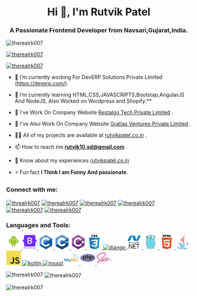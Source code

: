 <h1 align="center">Hi 👋, I'm Rutvik Patel</h1>
<h3 align="center">A Passionate Frontend Developer from Navsari,Gujarat,India.</h3>

<p align="left"> <img src="https://komarev.com/ghpvc/?username=therealrk007&label=Profile%20views&color=0e75b6&style=flat" alt="therealrk007" /> </p>

<p align="left"> <a href="https://github.com/ryo-ma/github-profile-trophy"><img src="https://github-profile-trophy.vercel.app/?username=therealrk007" alt="therealrk007" /></a> </p>

<p align="left"> <a href="https://twitter.com/therealrk007" target="blank"><img src="https://img.shields.io/twitter/follow/therealrk007?logo=twitter&style=for-the-badge" alt="therealrk007" /></a> </p>

- 🔭 I’m currently working For DevERP Solutions Private Limited (https://deverp.com/).

- 🌱 I’m currently learning HTML,CSS,JAVASCRIPTS,Bootstap,AngularJS And NodeJS, Also Worked on Wordpress and Shopify.**

- 👯 I've Work On Company Website [Restalgo Tech Private Limited](http://restalgo.com/) .

- 👯 I've Also Work On Company Website [Gratias Ventures Private Limited](http://gratiasgroup.com/) .

- 👨‍💻 All of my projects are available at [rutvikpatel.co.in](https://therealrk007.github.io/Rutvik_Patel_Portfolio/) .

- 📫 How to reach me **rutvik10.sd@gmail.com** .

- 📄 Know about my experiences [rutvikpatel.co.in](https://therealrk007.github.io/Rutvik_Patel_Portfolio/)

- ⚡ Fun fact **I Think I am Funny And passionate**.

<h3 align="left">Connect with me:</h3>
<p align="left">
<a href="https://codepen.io/threalrk007" target="blank"><img align="center" src="https://raw.githubusercontent.com/rahuldkjain/github-profile-readme-generator/master/src/images/icons/Social/codepen.svg" alt="threalrk007" height="30" width="40" /></a>
<a href="https://twitter.com/therealrk007" target="blank"><img align="center" src="https://raw.githubusercontent.com/rahuldkjain/github-profile-readme-generator/master/src/images/icons/Social/twitter.svg" alt="therealrk007" height="30" width="40" /></a>
<a href="https://linkedin.com/in/therealrk007" target="blank"><img align="center" src="https://raw.githubusercontent.com/rahuldkjain/github-profile-readme-generator/master/src/images/icons/Social/linked-in-alt.svg" alt="therealrk007" height="30" width="40" /></a>
<a href="https://fb.com/therealrk007" target="blank"><img align="center" src="https://raw.githubusercontent.com/rahuldkjain/github-profile-readme-generator/master/src/images/icons/Social/facebook.svg" alt="therealrk007" height="30" width="40" /></a>
<a href="https://instagram.com/therealrk007" target="blank"><img align="center" src="https://raw.githubusercontent.com/rahuldkjain/github-profile-readme-generator/master/src/images/icons/Social/instagram.svg" alt="therealrk007" height="30" width="40" /></a>
<a href="https://www.leetcode.com/therealrk007" target="blank"><img align="center" src="https://raw.githubusercontent.com/rahuldkjain/github-profile-readme-generator/master/src/images/icons/Social/leet-code.svg" alt="therealrk007" height="30" width="40" /></a>
</p>

<h3 align="left">Languages and Tools:</h3>
<p align="left"> <a href="https://developer.android.com" target="_blank" rel="noreferrer"> <img src="https://raw.githubusercontent.com/devicons/devicon/master/icons/android/android-original-wordmark.svg" alt="android" width="40" height="40"/> </a> <a href="https://getbootstrap.com" target="_blank" rel="noreferrer"> <img src="https://raw.githubusercontent.com/devicons/devicon/master/icons/bootstrap/bootstrap-plain-wordmark.svg" alt="bootstrap" width="40" height="40"/> </a> <a href="https://www.cprogramming.com/" target="_blank" rel="noreferrer"> <img src="https://raw.githubusercontent.com/devicons/devicon/master/icons/c/c-original.svg" alt="c" width="40" height="40"/> </a> <a href="https://www.w3schools.com/cpp/" target="_blank" rel="noreferrer"> <img src="https://raw.githubusercontent.com/devicons/devicon/master/icons/cplusplus/cplusplus-original.svg" alt="cplusplus" width="40" height="40"/> </a> <a href="https://www.w3schools.com/cs/" target="_blank" rel="noreferrer"> <img src="https://raw.githubusercontent.com/devicons/devicon/master/icons/csharp/csharp-original.svg" alt="csharp" width="40" height="40"/> </a> <a href="https://www.w3schools.com/css/" target="_blank" rel="noreferrer"> <img src="https://raw.githubusercontent.com/devicons/devicon/master/icons/css3/css3-original-wordmark.svg" alt="css3" width="40" height="40"/> </a> <a href="https://www.djangoproject.com/" target="_blank" rel="noreferrer"> <img src="https://cdn.worldvectorlogo.com/logos/django.svg" alt="django" width="40" height="40"/> </a> <a href="https://dotnet.microsoft.com/" target="_blank" rel="noreferrer"> <img src="https://raw.githubusercontent.com/devicons/devicon/master/icons/dot-net/dot-net-original-wordmark.svg" alt="dotnet" width="40" height="40"/> </a> <a href="https://golang.org" target="_blank" rel="noreferrer"> <img src="https://raw.githubusercontent.com/devicons/devicon/master/icons/go/go-original.svg" alt="go" width="40" height="40"/> </a> <a href="https://www.w3.org/html/" target="_blank" rel="noreferrer"> <img src="https://raw.githubusercontent.com/devicons/devicon/master/icons/html5/html5-original-wordmark.svg" alt="html5" width="40" height="40"/> </a> <a href="https://www.java.com" target="_blank" rel="noreferrer"> <img src="https://raw.githubusercontent.com/devicons/devicon/master/icons/java/java-original.svg" alt="java" width="40" height="40"/> </a> <a href="https://developer.mozilla.org/en-US/docs/Web/JavaScript" target="_blank" rel="noreferrer"> <img src="https://raw.githubusercontent.com/devicons/devicon/master/icons/javascript/javascript-original.svg" alt="javascript" width="40" height="40"/> </a> <a href="https://kotlinlang.org" target="_blank" rel="noreferrer"> <img src="https://www.vectorlogo.zone/logos/kotlinlang/kotlinlang-icon.svg" alt="kotlin" width="40" height="40"/> </a> <a href="https://www.microsoft.com/en-us/sql-server" target="_blank" rel="noreferrer"> <img src="https://www.svgrepo.com/show/303229/microsoft-sql-server-logo.svg" alt="mssql" width="40" height="40"/> </a> <a href="https://www.mysql.com/" target="_blank" rel="noreferrer"> <img src="https://raw.githubusercontent.com/devicons/devicon/master/icons/mysql/mysql-original-wordmark.svg" alt="mysql" width="40" height="40"/> </a> <a href="https://www.php.net" target="_blank" rel="noreferrer"> <img src="https://raw.githubusercontent.com/devicons/devicon/master/icons/php/php-original.svg" alt="php" width="40" height="40"/> </a> <a href="https://sass-lang.com" target="_blank" rel="noreferrer"> <img src="https://raw.githubusercontent.com/devicons/devicon/master/icons/sass/sass-original.svg" alt="sass" width="40" height="40"/> </a> </p>

<p><img align="left" src="https://github-readme-stats.vercel.app/api/top-langs?username=therealrk007&show_icons=true&locale=en&layout=compact" alt="therealrk007" /></p>

<p>&nbsp;<img align="center" src="https://github-readme-stats.vercel.app/api?username=therealrk007&show_icons=true&locale=en" alt="therealrk007" /></p>

<p><img align="center" src="https://github-readme-streak-stats.herokuapp.com/?user=therealrk007&" alt="therealrk007" /></p>

